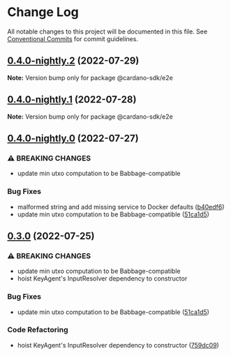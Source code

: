 # Change Log

All notable changes to this project will be documented in this file.
See [Conventional Commits](https://conventionalcommits.org) for commit guidelines.

## [0.4.0-nightly.2](https://github.com/input-output-hk/cardano-js-sdk/compare/@cardano-sdk/e2e@0.4.0-nightly.1...@cardano-sdk/e2e@0.4.0-nightly.2) (2022-07-29)

**Note:** Version bump only for package @cardano-sdk/e2e





## [0.4.0-nightly.1](https://github.com/input-output-hk/cardano-js-sdk/compare/@cardano-sdk/e2e@0.4.0-nightly.0...@cardano-sdk/e2e@0.4.0-nightly.1) (2022-07-28)

**Note:** Version bump only for package @cardano-sdk/e2e





## [0.4.0-nightly.0](https://github.com/input-output-hk/cardano-js-sdk/compare/@cardano-sdk/e2e@0.4.0...@cardano-sdk/e2e@0.4.0-nightly.0) (2022-07-27)


### ⚠ BREAKING CHANGES

* update min utxo computation to be Babbage-compatible

### Bug Fixes

* malformed string and add missing service to Docker defaults ([b40edf6](https://github.com/input-output-hk/cardano-js-sdk/commit/b40edf6f2aec7d654206725e38c88ab1f60d8222))
* update min utxo computation to be Babbage-compatible ([51ca1d5](https://github.com/input-output-hk/cardano-js-sdk/commit/51ca1d5716b62b47d211475aba1be4a6d5782397))



## [0.3.0](https://github.com/input-output-hk/cardano-js-sdk/compare/0.3.0...@cardano-sdk/e2e@0.3.0) (2022-07-25)


### ⚠ BREAKING CHANGES

* update min utxo computation to be Babbage-compatible
* hoist KeyAgent's InputResolver dependency to constructor

### Bug Fixes

* update min utxo computation to be Babbage-compatible ([51ca1d5](https://github.com/input-output-hk/cardano-js-sdk/commit/51ca1d5716b62b47d211475aba1be4a6d5782397))


### Code Refactoring

* hoist KeyAgent's InputResolver dependency to constructor ([759dc09](https://github.com/input-output-hk/cardano-js-sdk/commit/759dc09b427831cb193f1c0a545901abd4d50254))
